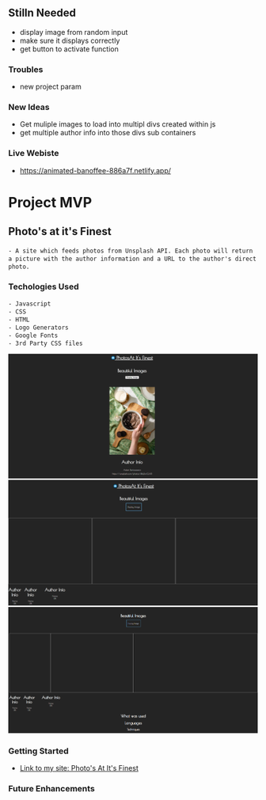 ## Stilln Needed
- display image from random input
- make sure it displays correctly
- get button to activate function


### Troubles
- new project param

### New Ideas
- Get muliple images to load into multipl divs created within js
- get multiple author info into those divs sub containers

### Live Webiste
- https://animated-banoffee-886a7f.netlify.app/


# Project MVP
## Photo's at it's Finest
    - A site which feeds photos from Unsplash API. Each photo will return a picture with the author information and a URL to the author's direct photo. 
### Techologies Used
    - Javascript
    - CSS
    - HTML
    - Logo Generators
    - Google Fonts
    - 3rd Party CSS files
![Pre Polish](./Pre-polish-project.png)
![Pre Polish1](./Pre-polish-project1.png)
![Pre Polish2](./Pre-polish-project2.png)

### Getting Started
- 
    [Link to my site: Photo's At It's Finest](https://animated-banoffee-886a7f.netlify.app/)

### Future Enhancements
